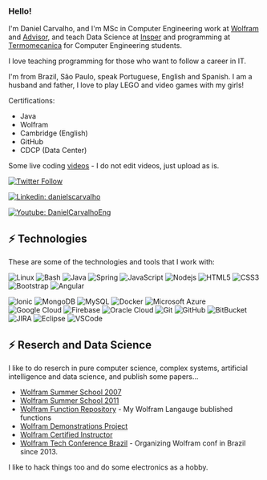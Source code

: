### Hello!

I'm Daniel Carvalho, and I'm MSc in Computer Engineering work at [Wolfram](www.wolfram.com) and [Advisor](https://www.advisor.net.br), 
and teach Data Science at [Insper](www.insper.com.br) and programming at [Termomecanica](http://ftt.com.br) for Computer Engineering students.

I love teaching programming for those who want to follow a career in IT.

I'm from Brazil, São Paulo, speak Portuguese, English and Spanish. I am a husband and father, I love to play LEGO and video games with my girls!

Certifications:
- Java
- Wolfram
- Cambridge (English)
- GitHub
- CDCP (Data Center)

Some live coding [videos](https://www.youtube.com/channel/UCrDTgnnQA7bh-Ns1VRfShxg) - I do not edit videos, just upload as is.

[![Twitter Follow](https://img.shields.io/twitter/follow/danielscarvalho?style=social)](https://twitter.com/danielscarvalho)

[![Linkedin: danielscarvalho](https://img.shields.io/badge/-Linkedin-blue?style=flat-square&logo=Linkedin&logoColor=white&link=https://www.linkedin.com/in/danielscarvalho/)](https://www.linkedin.com/in/danielscarvalho/)

[![Youtube: DanielCarvalhoEng](https://img.shields.io/badge/-Youtube-red?style=flat-square&logo=Youtube&logoColor=white&link=https://www.youtube.com/c/DanielCarvalhoEng)](https://www.youtube.com/c/DanielCarvalhoEng)

## ⚡ Technologies

These are some of the technologies and tools that I work with:


![Linux](https://img.shields.io/badge/-linux?style=flat-square&logo=linux&label=Linux)
![Bash](https://img.shields.io/badge/-bash?style=flat-square&logo=bash&label=Linux&sufix=Bash)
![Java](https://img.shields.io/badge/-Java-007396?style=flat-square&logo=java)
![Spring](https://img.shields.io/badge/-Spring-6DB33F?style=flat-square&logo=spring&logoColor=white)
![JavaScript](https://img.shields.io/badge/-JavaScript-black?style=flat-square&logo=javascript)
![Nodejs](https://img.shields.io/badge/-Nodejs-339933?style=flat-square&logo=Node.js&logoColor=white)
![HTML5](https://img.shields.io/badge/-HTML5-E34F26?style=flat-square&logo=html5&logoColor=white)
![CSS3](https://img.shields.io/badge/-CSS3-1572B6?style=flat-square&logo=css3)
![Bootstrap](https://img.shields.io/badge/-Bootstrap-563D7C?style=flat-square&logo=bootstrap)
![Angular](https://img.shields.io/badge/-Angular-DD0031?style=flat-square&logo=angular)

![Ionic](https://img.shields.io/badge/-Ionic-3880FF?style=flat-square&logo=ionic&logoColor=white)
![MongoDB](https://img.shields.io/badge/-MongoDB-black?style=flat-square&logo=mongodb)
![MySQL](https://img.shields.io/badge/-MySQL-4479A1?style=flat-square&logo=mysql&logoColor=white)
![Docker](https://img.shields.io/badge/-Docker-2496ED?style=flat-square&logo=docker&logoColor=white)
![Microsoft Azure](https://img.shields.io/badge/Microsoft%20Azure-0089D6?style=flat-square&logo=microsoft-azure&logoColor=white)
![Google Cloud](https://img.shields.io/badge/Google%20Cloud-4285F4?style=flat-square&logo=google-cloud&logoColor=white)
![Firebase](https://img.shields.io/badge/Firebase-FFCA28?style=flat-square&logo=firebase&logoColor=white)
![Oracle Cloud](https://img.shields.io/badge/Oracle%20Cloud-F80000?style=flat-square&logo=oracle&logoColor=white)
![Git](https://img.shields.io/badge/-Git-black?style=flat-square&logo=git)
![GitHub](https://img.shields.io/badge/-GitHub-181717?style=flat-square&logo=github)
![BitBucket](https://img.shields.io/badge/-BitBucket-darkblue?style=flat-square&logo=bitbucket)
![JIRA](https://img.shields.io/badge/-JIRA-0052CC?style=flat-square&logo=jira)
![Eclipse](https://img.shields.io/badge/-Eclipse-2C2255?style=flat-square&logo=eclipse&logoColor=white)
![VSCode](https://img.shields.io/badge/-VSCode-007ACC?style=flat-square&logo=visual-studio-code&logoColor=white)

## ⚡ Reserch and Data Science

I like to do reserch in pure computer science, complex systems, artificial intelligence and data science, and publish some papers...

- [Wolfram Summer School 2007](https://education.wolfram.com/summer-school/alumni/2007/carvalho/)
- [Wolfram Summer School 2011](https://education.wolfram.com/summer-school/alumni/2011/carvalho/)
- [Wolfram Function Repository](https://resources.wolframcloud.com/FunctionRepository/search/?i=carvalho) - My Wolfram Langauge bublished functions
- [Wolfram Demonstrations Project](https://demonstrations.wolfram.com/search.html?query=carvalho)
- [Wolfram Certified Instructor](https://www.wolfram.com/wolfram-u/instructors/carvalho.html)
- [Wolfram Tech Conference Brazil](https://www.wolfram.com/events/virtual-conference-br/2020/) - Organizing Wolfram conf in Brazil since 2013.

I like to hack things too and do some electronics as a hobby.
